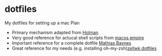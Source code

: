 # dotfiles
My dotfiles for setting up a mac
Plan
 - Primary mechanism adapted from [Holman](https://github.com/holman/dotfiles)
 - Very good reference for actucal shell scripts from [macos empire](https://github.com/sam-hosseini/dotfiles/blob/master/bootstrap.sh)
 - Important reference for a complete dotfile [Mathias Baynes](https://github.com/mathiasbynens/dotfiles)
 - Great reference for my needs (e.g. installing oh-my-zsh)[zellwk dotfiles](https://github.com/zellwk/dotfiles/blob/master/install.sh)
